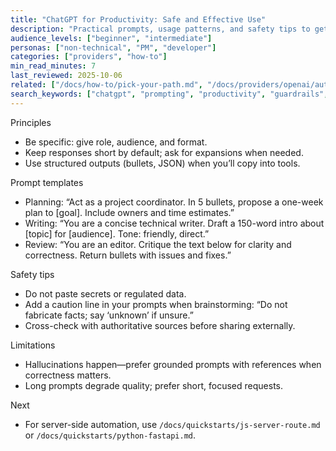 ```yaml
---
title: "ChatGPT for Productivity: Safe and Effective Use"
description: "Practical prompts, usage patterns, and safety tips to get reliable value from ChatGPT."
audience_levels: ["beginner", "intermediate"]
personas: ["non-technical", "PM", "developer"]
categories: ["providers", "how-to"]
min_read_minutes: 7
last_reviewed: 2025-10-06
related: ["/docs/how-to/pick-your-path.md", "/docs/providers/openai/auth-models-limits.md", "/docs/troubleshooting/provider-errors.md"]
search_keywords: ["chatgpt", "prompting", "productivity", "guardrails", "templates"]
---
```


Principles

- Be specific: give role, audience, and format.
- Keep responses short by default; ask for expansions when needed.
- Use structured outputs (bullets, JSON) when you’ll copy into tools.

Prompt templates

- Planning: “Act as a project coordinator. In 5 bullets, propose a one-week plan to [goal]. Include owners and time estimates.”
- Writing: “You are a concise technical writer. Draft a 150-word intro about [topic] for [audience]. Tone: friendly, direct.”
- Review: “You are an editor. Critique the text below for clarity and correctness. Return bullets with issues and fixes.”

Safety tips

- Do not paste secrets or regulated data.
- Add a caution line in your prompts when brainstorming: “Do not fabricate facts; say ‘unknown’ if unsure.”
- Cross-check with authoritative sources before sharing externally.

Limitations

- Hallucinations happen—prefer grounded prompts with references when correctness matters.
- Long prompts degrade quality; prefer short, focused requests.

Next

- For server-side automation, use `/docs/quickstarts/js-server-route.md` or `/docs/quickstarts/python-fastapi.md`.

